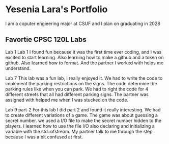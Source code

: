 
# Yesenia Lara's Portfolio

I am a coputer engieering major at CSUF and I plan on graduating in 2028

## Favortie CPSC 120L Labs

Lab 1
Lab 1 I found fun because it was the first time ever coding, and I was excited to start learning. Also learning how to make a github and a token on github. Also learned how to format. And the partner I worked with helps me understand.

Lab 7 
This lab was a fun lab, I really enjoyed it. We had to write the code to implement the parking restrictions on the signs. The code determine the parking rules like when you can park. We had to right the code for 4 different streets that all had different parking signs. The partner was assigned with helped me when I was stucked on the code.

Lab 9 part-2
For this lab I did part 2 and found it really interesting. We had to create different variations of a game. The game was about guessing a secret number. we used a I/O file to make the secret number hidden to the players. I learned how to use the file I/O also declaring and initializing a variable with the std::ofstream. My partner talk to me through the step because I was a bit confused at first.

